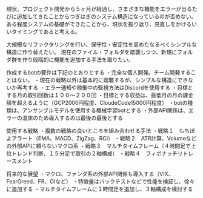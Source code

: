 現状、プロジェクト開発から５ヶ月が経過し、さまざまな機能をエラーが出るたびに追加してきたことからつぎはぎのシステム構造になっているのが否めない。ある程度システムの基礎ができたことから、現状を振り返り、見直しをかけるいいタイミングであると考える。

大規模なリファクタリングを行い、保守性・安定性を高めたなるべくシンプルな構造に作り替えたい。
現在のファイル・フォルダを踏襲しつつ、新規にフォルダ群を作り段階的に機能を追加する手法を取りたい。

作成するbotの要件は下記のとおりとする
・完全な個人開発。チーム開発することはない。
・現在の戦略以外は基本的に踏襲するが、シンプルな構造にできないか再考する
・エラー通知や稼働中の監視方法はDiscordを使用する
・目標とする月の取引回数は１００〜２００回
・目標とする収益は、最低月の月の課金額を超えるように（GCP2000円程度、CloudeCode15000円程度）
・botの種類は、アンサンブルモデルを使用する機械学習botとする
・外部API関係は、エラーの温床のため導入するのは最後の最後とする

使用する戦略
・複数の戦略の良いところを組み合わせる手法
・戦略１　もちぽよアラート（EMA、MACD、ZigZag、RCI）
・戦略２　ATR計算、Volumeなどの外部APIに頼らないマクロ系
・戦略３　マルチタイムフレーム（４時間足で上位トレンド判断、１５分足で取引の２軸構成）
・戦略４　フィボナッチリトレースメント

将来的な展望
・マクロ、ファンダ系の外部API関係も導入する（VIX、FearGreed、FR、OIなど）
・特徴量はバックテストなどで性能を検証し、徐々に追加する
・マルチタイムフレームに１時間足を追加し、３軸構成を検討する
